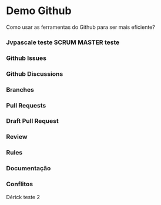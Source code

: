 # Demo Github

Como usar as ferramentas do Github para ser mais eficiente?
### Jvpascale teste SCRUM MASTER teste
### Github Issues

### Github Discussions

### Branches

### Pull Requests

### Draft Pull Request

### Review

### Rules

### Documentação

### Conflitos

Dérick teste 2